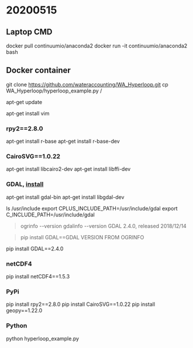# 20200515

## Laptop CMD

docker pull continuumio/anaconda2
docker run -it continuumio/anaconda2 bash

## Docker container
git clone https://github.com/wateraccounting/WA_Hyperloop.git
cp WA_Hyperloop/hyperloop_example.py /

apt-get update

apt-get install vim

### rpy2==2.8.0
apt-get install r-base
apt-get install r-base-dev

### CairoSVG==1.0.22
apt-get install libcairo2-dev
apt-get install libffi-dev

### GDAL, [install](https://mothergeo-py.readthedocs.io/en/latest/development/how-to/gdal-ubuntu-pkg.html)
apt-get install gdal-bin
apt-get install libgdal-dev

ls /usr/include
export CPLUS_INCLUDE_PATH=/usr/include/gdal
export C_INCLUDE_PATH=/usr/include/gdal

> ogrinfo --version
> gdalinfo --version
> GDAL 2.4.0, released 2018/12/14

>pip install GDAL==GDAL VERSION FROM OGRINFO

pip install GDAL==2.4.0

### netCDF4
pip install netCDF4==1.5.3


### PyPi
pip install rpy2==2.8.0
pip install CairoSVG==1.0.22
pip install geopy==1.22.0

### Python
python hyperloop_example.py

